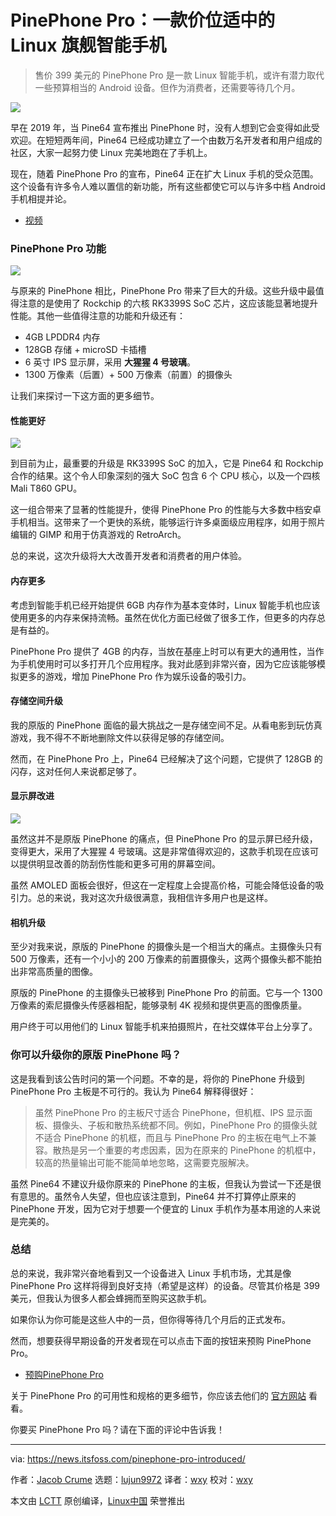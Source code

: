 [#]: subject: "PinePhone Pro is an Affordable Linux Flagship Smartphone That Could Replace Your Android"
[#]: via: "https://news.itsfoss.com/pinephone-pro-introduced/"
[#]: author: "Jacob Crume https://news.itsfoss.com/author/jacob/"
[#]: collector: "lujun9972"
[#]: translator: "wxy"
[#]: reviewer: "wxy"
[#]: publisher: " "
[#]: url: " "

PinePhone Pro：一款价位适中的 Linux 旗舰智能手机
======

> 售价 399 美元的 PinePhone Pro 是一款 Linux 智能手机，或许有潜力取代一些预算相当的 Android 设备。但作为消费者，还需要等待几个月。

![](https://i2.wp.com/news.itsfoss.com/wp-content/uploads/2021/10/PinePhone-Pro-ft.png?w=1200&ssl=1)

早在 2019 年，当 Pine64 宣布推出 PinePhone 时，没有人想到它会变得如此受欢迎。在短短两年间，Pine64 已经成功建立了一个由数万名开发者和用户组成的社区，大家一起努力使 Linux 完美地跑在了手机上。

现在，随着 PinePhone Pro 的宣布，Pine64 正在扩大 Linux 手机的受众范围。这个设备有许多令人难以置信的新功能，所有这些都使它可以与许多中档 Android 手机相提并论。

- [视频](https://youtu.be/wP2-6Z74W44)

### PinePhone Pro 功能

![][1]

与原来的 PinePhone 相比，PinePhone Pro 带来了巨大的升级。这些升级中最值得注意的是使用了 Rockchip 的六核 RK3399S SoC 芯片，这应该能显著地提升性能。其他一些值得注意的功能和升级还有：

  * 4GB LPDDR4 内存
  * 128GB 存储 + microSD 卡插槽
  * 6 英寸 IPS 显示屏，采用 **大猩猩 4 号玻璃**。
  * 1300 万像素（后置）+ 500 万像素（前置）的摄像头

让我们来探讨一下这方面的更多细节。

#### 性能更好

![][2]

到目前为止，最重要的升级是 RK3399S SoC 的加入，它是 Pine64 和 Rockchip 合作的结果。这个令人印象深刻的强大 SoC 包含 6 个 CPU 核心，以及一个四核 Mali T860 GPU。

这一组合带来了显著的性能提升，使得 PinePhone Pro 的性能与大多数中档安卓手机相当。这带来了一个更快的系统，能够运行许多桌面级应用程序，如用于照片编辑的 GIMP 和用于仿真游戏的 RetroArch。

总的来说，这次升级将大大改善开发者和消费者的用户体验。

#### 内存更多

考虑到智能手机已经开始提供 6GB 内存作为基本变体时，Linux 智能手机也应该使用更多的内存来保持流畅。虽然在优化方面已经做了很多工作，但更多的内存总是有益的。

PinePhone Pro 提供了 4GB 的内存，当放在基座上时可以有更大的通用性，当作为手机使用时可以多打开几个应用程序。我对此感到非常兴奋，因为它应该能够模拟更多的游戏，增加 PinePhone Pro 作为娱乐设备的吸引力。

#### 存储空间升级

我的原版的 PinePhone 面临的最大挑战之一是存储空间不足。从看电影到玩仿真游戏，我不得不不断地删除文件以获得足够的存储空间。

然而，在 PinePhone Pro 上，Pine64 已经解决了这个问题，它提供了 128GB 的闪存，这对任何人来说都足够了。

#### 显示屏改进

![][4]

虽然这并不是原版 PinePhone 的痛点，但 PinePhone Pro 的显示屏已经升级，变得更大，采用了大猩猩 4 号玻璃。这是非常值得欢迎的，这款手机现在应该可以提供明显改善的防刮伤性能和更多可用的屏幕空间。

虽然 AMOLED 面板会很好，但这在一定程度上会提高价格，可能会降低设备的吸引力。总的来说，我对这次升级很满意，我相信许多用户也是这样。

#### 相机升级

至少对我来说，原版的 PinePhone 的摄像头是一个相当大的痛点。主摄像头只有 500 万像素，还有一个小小的 200 万像素的前置摄像头，这两个摄像头都不能拍出非常高质量的图像。

原版的 PinePhone 的主摄像头已被移到 PinePhone Pro 的前面。它与一个 1300 万像素的索尼摄像头传感器相配，能够录制 4K 视频和提供更高的图像质量。

用户终于可以用他们的 Linux 智能手机来拍摄照片，在社交媒体平台上分享了。

### 你可以升级你的原版 PinePhone 吗？

这是我看到该公告时问的第一个问题。不幸的是，将你的 PinePhone 升级到 PinePhone Pro 主板是不可行的。我认为 Pine64 解释得很好：

> 虽然 PinePhone Pro 的主板尺寸适合 PinePhone，但机框、IPS 显示面板、摄像头、子板和散热系统都不同。例如，PinePhone Pro 的摄像头就不适合 PinePhone 的机框，而且与 PinePhone Pro 的主板在电气上不兼容。散热是另一个重要的考虑因素，因为在原来的 PinePhone 的机框中，较高的热量输出可能不能简单地忽略，这需要克服解决。

虽然 Pine64 不建议升级你原来的 PinePhone 的主板，但我认为尝试一下还是很有意思的。虽然令人失望，但也应该注意到，Pine64 并不打算停止原来的 PinePhone 开发，因为它对于想要一个便宜的 Linux 手机作为基本用途的人来说是完美的。

### 总结

总的来说，我非常兴奋地看到又一个设备进入 Linux 手机市场，尤其是像 PinePhone Pro 这样将得到良好支持（希望是这样）的设备。尽管其价格是 399 美元，但我认为很多人都会蜂拥而至购买这款手机。

如果你认为你可能是这些人中的一员，但你得等待几个月后的正式发布。

然而，想要获得早期设备的开发者现在可以点击下面的按钮来预购 PinePhone Pro。

- [预购PinePhone Pro][6]

关于 PinePhone Pro 的可用性和规格的更多细节，你应该去他们的 [官方网站][5] 看看。

你要买 PinePhone Pro 吗？请在下面的评论中告诉我！

--------------------------------------------------------------------------------

via: https://news.itsfoss.com/pinephone-pro-introduced/

作者：[Jacob Crume][a]
选题：[lujun9972][b]
译者：[wxy](https://github.com/wxy)
校对：[wxy](https://github.com/wxy)

本文由 [LCTT](https://github.com/LCTT/TranslateProject) 原创编译，[Linux中国](https://linux.cn/) 荣誉推出

[a]: https://news.itsfoss.com/author/jacob/
[b]: https://github.com/lujun9972
[1]: https://i2.wp.com/news.itsfoss.com/wp-content/uploads/2021/10/pinephone-pro.png?w=1024&ssl=1
[2]: https://i0.wp.com/news.itsfoss.com/wp-content/uploads/2021/10/pinephoneProMainBoard.jpg?w=1024&ssl=1
[3]: https://i0.wp.com/i.ytimg.com/vi/pCxDcMdr_fo/hqdefault.jpg?w=780&ssl=1
[4]: https://i0.wp.com/news.itsfoss.com/wp-content/uploads/2021/10/PinePhonePro.png?w=465&ssl=1
[5]: https://www.pine64.org/pinephonepro/
[6]: https://preorder.pine64.org/

